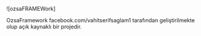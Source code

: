 ![ozsaFRAMEWork]

OzsaFramework facebook.com/vahitserifsaglam1 tarafından geliştirilmekte olup açık kaynaklı bir projedir.